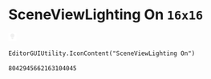 # SceneViewLighting On `16x16`
<img src="/img/SceneViewLighting%20On.png" width=16 height=16>

``` CSharp
EditorGUIUtility.IconContent("SceneViewLighting On")
```
```
8042945662163104045
```
